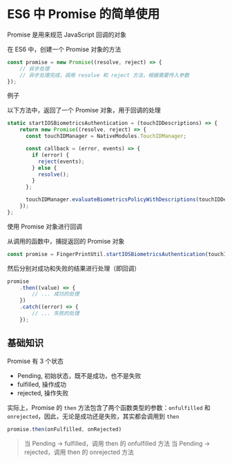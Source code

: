 # ES6 中 Promise 的简单使用

Promise 是用来规范 JavaScript 回调的对象

在 ES6 中，创建一个 Promise 对象的方法

```js
const promise = new Promise((resolve, reject) => {
	// 异步处理
 	// 异步处理完成，调用 resolve 和 reject 方法，根据需要传入参数
});
```

例子

以下方法中，返回了一个 Promise 对象，用于回调的处理

```js
static startIOSBiometricsAuthentication = (touchIDDescriptions) => {
    return new Promise((resolve, reject) => {
      const touchIDManager = NativeModules.TouchIDManager;

      const callback = (error, events) => {
        if (error) {
          reject(events);
        } else {
          resolve();
        }
      };

      touchIDManager.evaluateBiometricsPolicyWithDescriptions(touchIDDescriptions, callback);
    });
};
```

使用 Promise 对象进行回调

从调用的函数中，捕捉返回的 Promise 对象

```js
const promise = FingerPrintUtil.startIOSBiometricsAuthentication(touchIDDescriptions);
```

然后分别对成功和失败的结果进行处理（即回调）

```js
promise
	.then((value) => {
		// ... 成功的处理
	})
	.catch((error) => {
		// ... 失败的处理
	});
```

## 基础知识

Promise 有 3 个状态

- Pending, 初始状态，既不是成功，也不是失败
- fulfilled, 操作成功
- rejected, 操作失败

实际上，Promise 的 `then` 方法包含了两个函数类型的参数：`onfulfilled` 和 `onrejected`，因此，无论是成功还是失败，其实都会调用到 `then`

```js
promise.then(onFulfilled, onRejected)
```

> 当 Pending -> fulfilled，调用 then 的 onfulfilled 方法
> 当 Pending -> rejected，调用 then 的 onrejected 方法


